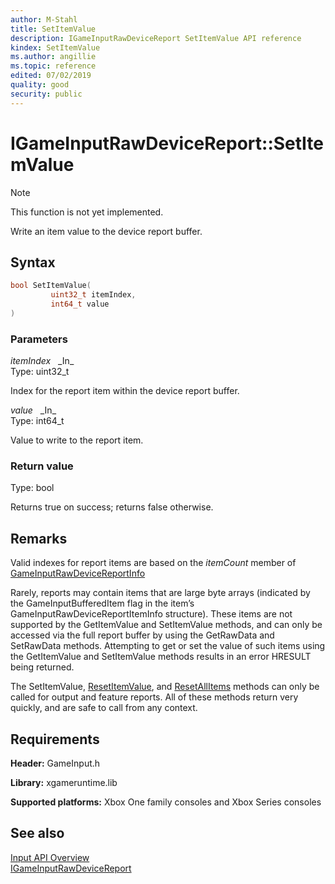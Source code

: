 ```yaml
---
author: M-Stahl
title: SetItemValue
description: IGameInputRawDeviceReport SetItemValue API reference
kindex: SetItemValue
ms.author: angillie
ms.topic: reference
edited: 07/02/2019
quality: good
security: public
---
```


# IGameInputRawDeviceReport::SetItemValue  
> [!NOTE]
> This function is not yet implemented.

Write an item value to the device report buffer.  

## Syntax  
  
```cpp
bool SetItemValue(  
         uint32_t itemIndex,  
         int64_t value  
)  
```  
  
### Parameters  
  
*itemIndex* &nbsp;&nbsp;\_In\_  
Type: uint32_t  

  
Index for the report item within the device report buffer.  


*value* &nbsp;&nbsp;\_In\_  
Type: int64_t  

  
Value to write to the report item.

### Return value  

Type: bool  
  
Returns true on success; returns false otherwise.  
  
  
## Remarks  

Valid indexes for report items are based on the *itemCount* member of [GameInputRawDeviceReportInfo](../../../structs/gameinputrawdevicereportinfo.md)  
  
Rarely, reports may contain items that are large byte arrays (indicated by the GameInputBufferedItem flag in the item’s GameInputRawDeviceReportItemInfo structure). These items are not supported by the GetItemValue and SetItemValue methods, and can only be accessed via the full report buffer by using the GetRawData and SetRawData methods. Attempting to get or set the value of such items using the GetItemValue and SetItemValue methods results in an error HRESULT being returned.  

The SetItemValue, [ResetItemValue](igameinputrawdevicereport_resetitemvalue.md), and [ResetAllItems](igameinputrawdevicereport_resetallitems.md) methods can only be called for output and feature reports. All of these methods return very quickly, and are safe to call from any context.  
  
## Requirements  
  
**Header:** GameInput.h
  
**Library:** xgameruntime.lib
  
**Supported platforms:** Xbox One family consoles and Xbox Series consoles  
  
## See also  

[Input API Overview](../../../../../../input/overviews/input-overview.md)  
[IGameInputRawDeviceReport](../igameinputrawdevicereport.md)  
  
  